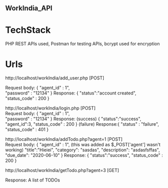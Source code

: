 ## WorkIndia_API

# TechStack 
PHP REST APIs used, Postman for testing APIs, bcrypt used for encryption

# Urls
http://localhost/workIndia/add_user.php [POST]<br>

Request body: 
{
    "agent_id" : 1",   
    "password" : "12134"
}
Response:
{
    "status":"account created",
    "status_code" : 200
}


http://localhost/workIndia/login.php [POST]<br>
Request body:
{
    "agent_id" : 1",   
    "password" : "12134"
}
Response: (success)
{
    "status":"success",
    "agent_id":3,
    "status_code" : 200
}
(failure)
Response:{
    "status" : "failure",
    "status_code" : 401
}

http://localhost/workIndia/addTodo.php?agent=1 [POST] <br>
Request body: 
{
    "agent_id" : 1",  (this was added as $_POST['agent'] wasn't working)
    "title":"Hieiei",
    "category": "sasdas",
    "description": "asdasfsffas",
    "due_date": "2020-06-10"
}
Response:
{
  "status":"success",
  "status_code" : 200
}

http://localhost/workIndia/getTodo.php?agent=3 [GET]

Response: A list of TODOs

